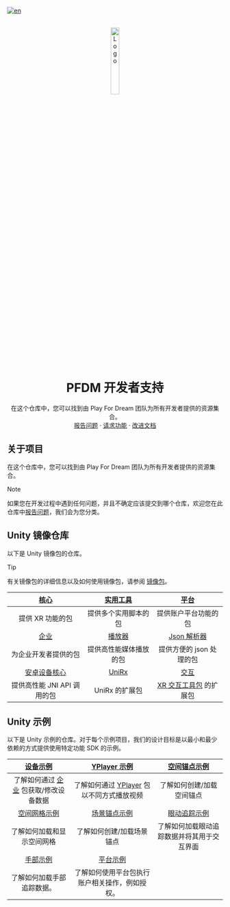 [![en](https://img.shields.io/badge/lang-en-red.svg)](./README.md)

<br />
<div align="center">
    <a href="https://github.com/PlayForDreamDevelopers/support">
        <img src="https://www.pfdm.cn/en/static/img/logo.2b1b07e.png" alt="Logo" width="20%">
    </a>
    <h1 align="center"> PFDM 开发者支持 </h1>
    <p align="center">
        在这个仓库中，您可以找到由 Play For Dream 团队为所有开发者提供的资源集合。
        <br />
        <a href="https://github.com/PlayForDreamDevelopers/support/issues/new?template=bug_report.yml">报告问题</a>
        &middot;
        <a href="https://github.com/PlayForDreamDevelopers/support/issues/new?template=feature_request.yml">请求功能</a>
        &middot;
        <a href="https://github.com/PlayForDreamDevelopers/support/issues/new?template=documentation_update.yml">改进文档</a>
    </p>

</div>

## 关于项目

在这个仓库中，您可以找到由 Play For Dream 团队为所有开发者提供的资源集合。

> [!note]
> 如果您在开发过程中遇到任何问题，并且不确定应该提交到哪个仓库，欢迎您在此仓库中[报告问题](https://github.com/PlayForDreamDevelopers/support/issues/new?template=bug_report.yml)，我们会为您分类。

## Unity 镜像仓库

以下是 Unity 镜像包的仓库。

> [!tip]
> 有关镜像包的详细信息以及如何使用镜像包，请参阅 [镜像包](https://developer.pfdm.cn/yvrdoc/unity/UserManual/DeveloperResources/PackagesMirror.html)。

|        [核心][0001]         |    [实用工具][0002]    |                                                    [平台][0003]                                                    |
| :-------------------------: | :--------------------: | :----------------------------------------------------------------------------------------------------------------: |
|      提供 XR 功能的包       |  提供多个实用脚本的包  |                                                提供账户平台功能的包                                                |
|        [企业][0004]         |     [播放器][0005]     |                                                [Json 解析器][0006]                                                 |
|    为企业开发者提供的包     | 提供高性能媒体播放的包 |                                              提供方便的 json 处理的包                                              |
|    [安卓设备核心][0007]     |     [UniRx][0008]      |                                                    [交互][0010]                                                    |
| 提供高性能 JNI API 调用的包 |     UniRx 的扩展包     | [XR 交互工具包](https://docs.unity3d.com/Packages/com.unity.xr.interaction.toolkit@3.1/manual/index.html) 的扩展包 |

## Unity 示例

以下是 Unity 示例的仓库。对于每个示例项目，我们的设计目标是以最小和最少依赖的方式提供使用特定功能 SDK 的示例。

|               [设备示例][1000]                |               [YPlayer 示例][1001]                |            [空间锚点示例][1002]            |
| :-------------------------------------------: | :-----------------------------------------------: | :----------------------------------------: |
| 了解如何通过 [企业][0004] 包获取/修改设备数据 | 了解如何通过 [YPlayer][0005] 包以不同方式播放视频 |         了解如何创建/加载空间锚点          |
|             [空间网格示例][1003]              |               [场景锚点示例][1004]                |            [眼动追踪示例][1005]            |
|          了解如何加载和显示空间网格           |             了解如何创建/加载场景锚点             | 了解如何加载眼动追踪数据并将其用于交互界面 |
|               [手部示例][1006]                |                 [平台示例][1007]                  |
|          了解如何加载手部追踪数据。           |  了解如何使用平台包执行账户相关操作，例如授权。   |

<!-- For the Unity Mirror package -->

[0001]: https://github.com/PlayForDreamDevelopers/com.yvr.core-mirror
[0002]: https://github.com/PlayForDreamDevelopers/com.yvr.utilities-mirror
[0003]: https://github.com/PlayForDreamDevelopers/com.yvr.platform-mirror
[0004]: https://github.com/PlayForDreamDevelopers/com.yvr.enterprise-mirror
[0005]: https://github.com/PlayForDreamDevelopers/com.yvr.player-mirror
[0006]: https://github.com/PlayForDreamDevelopers/com.yvr.json-parser-mirror
[0007]: https://github.com/PlayForDreamDevelopers/com.yvr.android-device.core-mirror
[0008]: https://github.com/PlayForDreamDevelopers/com.yvr.unirx-mirror
[0010]: https://github.com/PlayForDreamDevelopers/com.yvr.interaction-mirror

<!-- For the Unity samples -->

[1000]: https://github.com/PlayForDreamDevelopers/DeviceSample-Unity
[1001]: https://github.com/PlayForDreamDevelopers/YPlayerSample-Unity
[1002]: https://github.com/PlayForDreamDevelopers/SpatialAnchorSample-Unity
[1003]: https://github.com/PlayForDreamDevelopers/SpatialMeshSample-Unity
[1004]: https://github.com/PlayForDreamDevelopers/SceneAnchorSample-Unity
[1005]: https://github.com/PlayForDreamDevelopers/EyeTrackingSample-Unity
[1006]: https://github.com/PlayForDreamDevelopers/HandSample-Unity
[1007]: https://github.com/PlayForDreamDevelopers/PlatformSample-Unity
